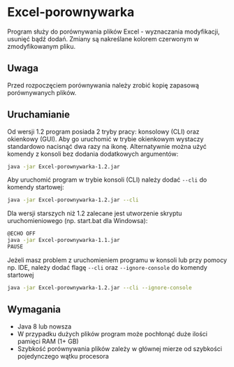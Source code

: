 # Excel-porownywarka
Program służy do porównywania plików Excel - wyznaczania modyfikacji, usunięć bądź dodań. Zmiany są nakreślane kolorem czerwonym w zmodyfikowanym pliku.

## Uwaga 
Przed rozpoczęciem porównywania należy zrobić kopię zapasową porównywanych plików.

## Uruchamianie
Od wersji 1.2 program posiada 2 tryby pracy: konsolowy (CLI) oraz okienkowy (GUI).
Aby go uruchomić w trybie okienkowym wystaczy standardowo nacisnąć dwa razy na ikonę. Alternatywnie można użyć komendy z konsoli bez dodania dodatkowych argumentów:

```bash
java -jar Excel-porownywarka-1.2.jar
```

Aby uruchomić program w trybie konsoli (CLI) należy dodać `--cli` do komendy startowej:
```bash
java -jar Excel-porownywarka-1.2.jar --cli
```

Dla wersji starszych niż 1.2 zalecane jest utworzenie skryptu uruchomieniowego (np. start.bat dla Windowsa):
```bash
@ECHO OFF
java -jar Excel-porownywarka-1.1.jar
PAUSE
```


Jeżeli masz problem z uruchomieniem programu w konsoli lub przy pomocy np. IDE, należy dodać flagę `--cli` oraz `--ignore-console` do komendy startowej
```bash
java -jar Excel-porownywarka-1.2.jar --cli --ignore-console
```
## Wymagania
- Java 8 lub nowsza
- W przypadku dużych plików program może pochłonąć duże ilości pamięci RAM (1+ GB)
- Szybkość porównywania plików zależy w głównej mierze od szybkości pojedynczego wątku procesora
